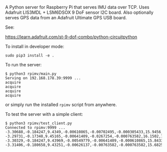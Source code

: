 A Python server for Raspberry Pi that serves IMU data over TCP.
Uses Adafruit LIS3MDL + LSM6DSOX 9 DoF sensor I2C board. Also
optionally serves GPS data from an Adafruit Ultimate GPS USB board.

See:

https://learn.adafruit.com/st-9-dof-combo/python-circuitpython

To install in developer mode:

```
sudo pip3 install -e .
```

To run the server:

```
$ python3 rpimv/main.py
Serving on 192.168.178.39:9999 ...
acquire
acquire
acquire
acquire
```

or simply run the installed `rpimv` script from anywhere.

To test the server with a simple client:

```
$ python3 rpimv/test_client.py
Connected to rpimv:9999 ...
-3.30688,-0.184247,9.4349,-0.00610865,-0.00702495,-0.000305433,15.9456,7.79012,2.3385
-3.29731,-0.17348,9.45165,-0.00641409,-0.0267254,-0.000763582,16.1502,7.98012,2.28004
-3.30329,-0.184247,9.43969,-0.00549779,-0.00641409,-0.000610865,15.8433,7.90704,2.41158
-3.31406,-0.180658,9.43251,-0.00626137,-0.00763582,-0.000763582,15.6825,8.17013,2.67466
```
